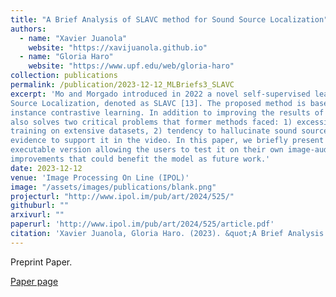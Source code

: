 ```yaml
---
title: "A Brief Analysis of SLAVC method for Sound Source Localization"
authors:
  - name: "Xavier Juanola"
    website: "https://xavijuanola.github.io"
  - name: "Gloria Haro"
    website: "https://www.upf.edu/web/gloria-haro"
collection: publications
permalink: /publication/2023-12-12_MLBriefs3_SLAVC
excerpt: 'Mo and Morgado introduced in 2022 a novel self-supervised learning approach for Visual Sound
Source Localization, denoted as SLAVC [13]. The proposed method is based on multiple-
instance contrastive learning. In addition to improving the results of previous methods, it
also solves two critical problems that former methods faced: 1) excessive overfitting despite
training on extensive datasets, 2) tendency to hallucinate sound sources even when no visual
evidence to support it in the video. In this paper, we briefly present the method, offer an online
executable version allowing the users to test it on their own image-audio pairs and propose some
improvements that could benefit the model as future work.'
date: 2023-12-12
venue: 'Image Processing On Line (IPOL)'
image: "/assets/images/publications/blank.png"
projecturl: "http://www.ipol.im/pub/art/2024/525/"
githuburl: ""
arxivurl: ""
paperurl: 'http://www.ipol.im/pub/art/2024/525/article.pdf'
citation: 'Xavier Juanola, Gloria Haro. (2023). &quot;A Brief Analysis of SLAVC method for Sound Source Localization.&quot; <i>Image Processing On Line</i>'
---
```


Preprint Paper.

[Paper page](http://www.ipol.im/pub/art/2024/525)

